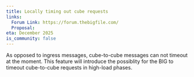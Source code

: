 ```yaml
---
title: Locally timing out cube requests
links:
  Forum Link: https://forum.thebigfile.com/
  Proposal:
eta: December 2025
is_community: false
---
```


As opposed to ingress messages, cube-to-cube messages can not timeout at the moment. This feature will introduce the possiblity for the BIG to timeout cube-to-cube requests in high-load phases.

